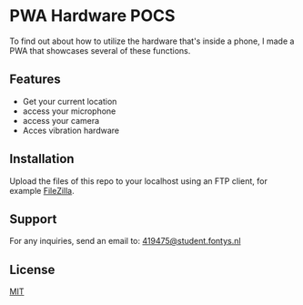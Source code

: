 # PWA Hardware POCS

To find out about how to utilize the hardware that's inside a phone, I made a PWA that showcases several of these functions.

## Features

- Get your current location
- access your microphone
- access your camera
- Acces vibration hardware

## Installation

Upload the files of this repo to your localhost using an FTP client, for example [FileZilla](https://filezilla-project.org/).

## Support

For any inquiries, send an email to: 419475@student.fontys.nl

## License

[MIT](https://choosealicense.com/licenses/mit/)

